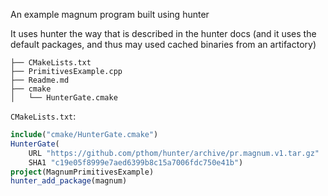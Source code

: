An example magnum program built using hunter

It uses hunter the way that is described in the hunter docs (and it uses the default packages,
and thus may used cached binaries from an artifactory)


````
├── CMakeLists.txt
├── PrimitivesExample.cpp
├── Readme.md
├── cmake
│   └── HunterGate.cmake
````

`CMakeLists.txt`:

````cmake
include("cmake/HunterGate.cmake")
HunterGate(
    URL "https://github.com/pthom/hunter/archive/pr.magnum.v1.tar.gz"
    SHA1 "c19e05f8999e7aed6399b8c15a7006fdc750e41b")
project(MagnumPrimitivesExample)
hunter_add_package(magnum)
````
